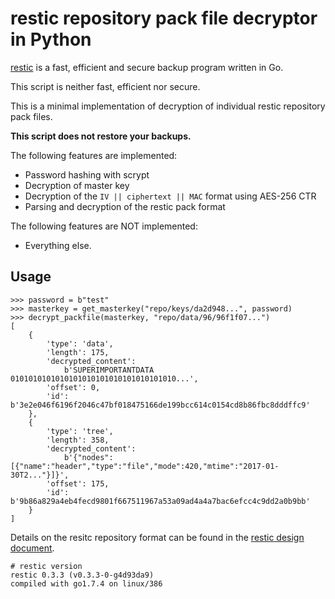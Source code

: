 # restic repository pack file decryptor in Python

[restic](https://github.com/restic/restic) is a fast, efficient and secure backup program written in Go.

This script is neither fast, efficient nor secure.

This is a minimal implementation of decryption of individual restic repository pack files.

**This script does not restore your backups.**

The following features are implemented:

- Password hashing with scrypt
- Decryption of master key
- Decryption of the `IV || ciphertext || MAC` format using AES-256 CTR
- Parsing and decryption of the restic pack format

The following features are NOT implemented:

- Everything else.

## Usage

```
>>> password = b"test"
>>> masterkey = get_masterkey("repo/keys/da2d948...", password)
>>> decrypt_packfile(masterkey, "repo/data/96/96f1f07...")
[
    {
        'type': 'data',
        'length': 175,
        'decrypted_content':
            b'SUPERIMPORTANTDATA 0101010101010101010101010101010101010...',
        'offset': 0,
        'id': b'3e2e046f6196f2046c47bf018475166de199bcc614c0154cd8b86fbc8dddffc9'
    },
    {
        'type': 'tree',
        'length': 358,
        'decrypted_content':
            b'{"nodes":[{"name":"header","type":"file","mode":420,"mtime":"2017-01-30T2..."}]}',
        'offset': 175,
        'id': b'9b86a829a4eb4fecd9801f667511967a53a09ad4a4a7bac6efcc4c9dd2a0b9bb'
    }
]
```

Details on the resitc repository format can be found in the [restic design document](https://restic.readthedocs.io/en/latest/Design/).

```
# restic version
restic 0.3.3 (v0.3.3-0-g4d93da9)
compiled with go1.7.4 on linux/386
```

